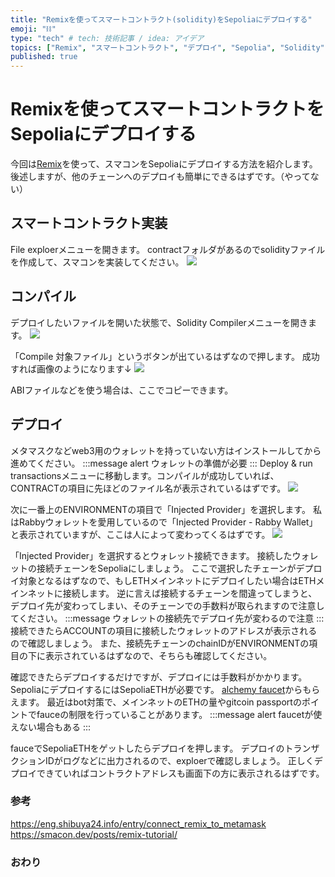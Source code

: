 ```yaml
---
title: "Remixを使ってスマートコントラクト(solidity)をSepoliaにデプロイする"
emoji: "⛓️"
type: "tech" # tech: 技術記事 / idea: アイデア
topics: ["Remix", "スマートコントラクト", "デプロイ", "Sepolia", "Solidity"]
published: true
---
```


# Remixを使ってスマートコントラクトをSepoliaにデプロイする
今回は[Remix](https://remix.ethereum.org/)を使って、スマコンをSepoliaにデプロイする方法を紹介します。
後述しますが、他のチェーンへのデプロイも簡単にできるはずです。（やってない）


## スマートコントラクト実装
File exploerメニューを開きます。
contractフォルダがあるのでsolidityファイルを作成して、スマコンを実装してください。
![](https://storage.googleapis.com/zenn-user-upload/d397ddaab079-20240529.png)


## コンパイル
デプロイしたいファイルを開いた状態で、Solidity Compilerメニューを開きます。
![](https://storage.googleapis.com/zenn-user-upload/2bad8532a8ad-20240529.png)

「Compile 対象ファイル」というボタンが出ているはずなので押します。
成功すれば画像のようになります↓
![](https://storage.googleapis.com/zenn-user-upload/b9b4e45a4d24-20240529.png)

ABIファイルなどを使う場合は、ここでコピーできます。

## デプロイ
メタマスクなどweb3用のウォレットを持っていない方はインストールしてから進めてください。
:::message alert
ウォレットの準備が必要
:::
Deploy & run transactionsメニューに移動します。コンパイルが成功していれば、CONTRACTの項目に先ほどのファイル名が表示されているはずです。
![](https://storage.googleapis.com/zenn-user-upload/d6c0ef2390e9-20240529.png)

次に一番上のENVIRONMENTの項目で「Injected Provider」を選択します。
私はRabbyウォレットを愛用しているので「Injected Provider - Rabby Wallet」と表示されていますが、ここは人によって変わってくるはずです。
![](https://storage.googleapis.com/zenn-user-upload/216dc075124a-20240529.png)

「Injected Provider」を選択するとウォレット接続できます。
接続したウォレットの接続チェーンをSepoliaにしましょう。
ここで選択したチェーンがデプロイ対象となるはずなので、もしETHメインネットにデプロイしたい場合はETHメインネットに接続します。
逆に言えば接続するチェーンを間違ってしまうと、デプロイ先が変わってしまい、そのチェーンでの手数料が取られますので注意してください。
:::message 
ウォレットの接続先でデプロイ先が変わるので注意
:::
接続できたらACCOUNTの項目に接続したウォレットのアドレスが表示されるので確認しましょう。
また、接続先チェーンのchainIDがENVIRONMENTの項目の下に表示されているはずなので、そちらも確認してください。

確認できたらデプロイするだけですが、デプロイには手数料がかかります。
SepoliaにデプロイするにはSepoliaETHが必要です。
[alchemy faucet](https://www.alchemy.com/faucets/ethereum-sepolia)からもらえます。
最近はbot対策で、メインネットのETHの量やgitcoin passportのポイントでfauceの制限を行っていることがあります。
:::message alert
faucetが使えない場合もある
:::

fauceでSepoliaETHをゲットしたらデプロイを押します。
デプロイのトランザクションIDがログなどに出力されるので、exploerで確認しましょう。
正しくデプロイできていればコントラクトアドレスも画面下の方に表示されるはずです。

### 参考
https://eng.shibuya24.info/entry/connect_remix_to_metamask
https://smacon.dev/posts/remix-tutorial/

### おわり
